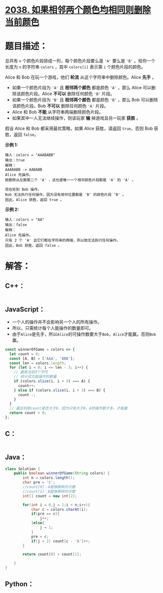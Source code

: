 # [2038. 如果相邻两个颜色均相同则删除当前颜色](https://leetcode-cn.com/problems/remove-colored-pieces-if-both-neighbors-are-the-same-color/)

# 题目描述：

总共有 `n` 个颜色片段排成一列，每个颜色片段要么是 `'A'` 要么是 `'B'` 。给你一个长度为 `n` 的字符串 `colors` ，其中 `colors[i]` 表示第 `i` 个颜色片段的颜色。

Alice 和 Bob 在玩一个游戏，他们 **轮流** 从这个字符串中删除颜色。Alice **先手** 。

- 如果一个颜色片段为 `'A'` 且 **相邻两个颜色** 都是颜色 `'A'` ，那么 Alice 可以删除该颜色片段。Alice **不可以** 删除任何颜色 `'B'` 片段。
- 如果一个颜色片段为 `'B'` 且 **相邻两个颜色** 都是颜色 `'B'` ，那么 Bob 可以删除该颜色片段。Bob **不可以** 删除任何颜色 `'A'` 片段。
- Alice 和 Bob **不能** 从字符串两端删除颜色片段。
- 如果其中一人无法继续操作，则该玩家 **输** 掉游戏且另一玩家 **获胜** 。

假设 Alice 和 Bob 都采用最优策略，如果 Alice 获胜，请返回 `true`，否则 Bob 获胜，返回 `false`。



**示例 1:**

```
输入：colors = "AAABABB"
输出：true
解释：
AAABABB -> AABABB
Alice 先操作。
她删除从左数第二个 'A' ，这也是唯一一个相邻颜色片段都是 'A' 的 'A' 。

现在轮到 Bob 操作。
Bob 无法执行任何操作，因为没有相邻位置都是 'B' 的颜色片段 'B' 。
因此，Alice 获胜，返回 true 。
```

**示例 2:**

```
输入：colors = "AA"
输出：false
解释：
Alice 先操作。
只有 2 个 'A' 且它们都在字符串的两端，所以她无法执行任何操作。
因此，Bob 获胜，返回 false 。
```





# 解答：

## C++：

```cpp

```

## JavaScript：

- 一个人的操作并不会影响另一个人的所有操作。
- 所以，只需统计每个人能操作的数量即可。
- 由于`Alice`是先手，所以`Alice`的可操作数要大于`Bob`，`Alice`才能赢。否则`Bob`赢。

```JavaScript
const winnerOfGame = colors => {
  let count = 0;
  const [A, B] = ['AAA', 'BBB'];
  const len = colors.length;
  for (let i = 0; i <= len - 3; i++) {
    // 截取当前3个字符
    // 统计双方能操作的数量
    if (colors.slice(i, i + 3) === A) {
      count++;
    } else if (colors.slice(i, i + 3) === B) {
      count--;
    }
  }
  // 最后判断count是否大于0，因为只有大于0，A的操作数才多，才能赢
  return count > 0;
};
```

## C：

```c

```

## Java：

```java
class Solution {
    public boolean winnerOfGame(String colors) {
        int n = colors.length();
        char pre = 'C';
        //count[0]：A能够删除的次数
        //count[1]：B能够删除的次数
        int[] count = new int[2];

        for(int i = 0,j = 1;i < n;i++){
            char c = colors.charAt(i);
            if(pre == c){
                j++;
            }else{
                j = 1;
            }
            pre = c;
            if(j > 2) count[c - 'A']++; 
        } 

        return count[0] > count[1];

    }
}
```

## Python：

```python

```

